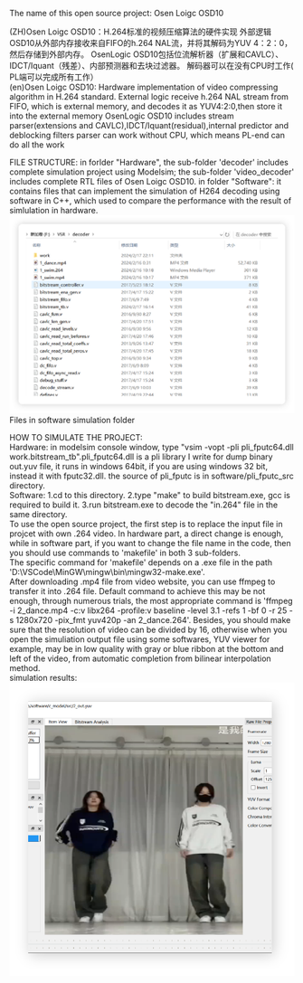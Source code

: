 The name of this open source project: Osen Loigc OSD10

(ZH)Osen Loigc OSD10：H.264标准的视频压缩算法的硬件实现
外部逻辑OSD10从外部内存接收来自FIFO的h.264 NAL流，并将其解码为YUV 4：2：0，然后存储到外部内存。
OsenLogic OSD10包括位流解析器（扩展和CAVLC）、IDCT/Iquant（残差）、内部预测器和去块过滤器。 
解码器可以在没有CPU时工作( PL端可以完成所有工作）  
(en)Osen Loigc OSD10: Hardware implementation of video compressing algorithm in H.264 standard.
External logic receive h.264 NAL stream from FIFO, which is external memory, and decodes it as YUV4:2:0,then store it into the external memory
OsenLogic OSD10 includes stream parser(extensions and CAVLC),IDCT/Iquant(residual),internal predictor and deblocking filters
parser can work without CPU, which means PL-end can do all the work

FILE STRUCTURE:
in forlder "Hardware", the sub-folder 'decoder' includes complete simulation project using Modelsim; the sub-folder 'video_decoder' includes complete RTL files of Osen Loigc OSD10.
in folder "Software": it contains files that can implement the simulation of H264 decoding using software in C++, which used to compare the performance with the result of simlulation in hardware.  
<img src="https://github.com/ICscholar/H264_decoder-verilog-Cpp/blob/main/img/simulation.png" width="600px">  
Files in software simulation folder

HOW TO SIMULATE THE PROJECT:  
Hardware: in modelsim console window, type "vsim -vopt -pli pli_fputc64.dll work.bitstream_tb".pli_fputc64.dll is a pli library I write for dump binary out.yuv file, it runs in windows 64bit, if you are using windows 32 bit, instead it with fputc32.dll. the source of pli_fputc is in software/pli_fputc_src directory.  
Software: 1.cd to this directory.
		      2.type "make" to build bitstream.exe, gcc is required to build it.
		      3.run bitstream.exe to decode the "in.264" file in the same directory.  
To use the open source project, the first step is to replace the input file in projcet with own .264 video. In hardware part, a direct change is enough, while in software part, if you want to change the file name in the code, then you should use commands to 'makefile' in both 3 sub-folders.  
The specific command for 'makefile' depends on a .exe file in the path 'D:\VSCode\MinGW\mingw\bin\mingw32-make.exe'.  
After downloading .mp4 file from video website, you can use ffmpeg to transfer it into .264 file. Default command to achieve this may be not enough, through numerous trials, the most appropriate command is 'ffmpeg -i 2_dance.mp4 -c:v libx264 -profile:v baseline -level 3.1 -refs 1 -bf 0 -r 25 -s 1280x720 -pix_fmt yuv420p -an 2_dance.264'. Besides, you should make sure that the resolution of video can be divided by 16, otherwise when you open the simuliation output file using some softwares, YUV viewer for example, may be in low quality with gray or blue ribbon at the bottom and left of the video, from automatic completion from bilinear interpolation method.  
simulation results:  
<img src="https://github.com/ICscholar/H264_decoder-verilog-Cpp/blob/main/img/simulation_out.png" width="600px">  










